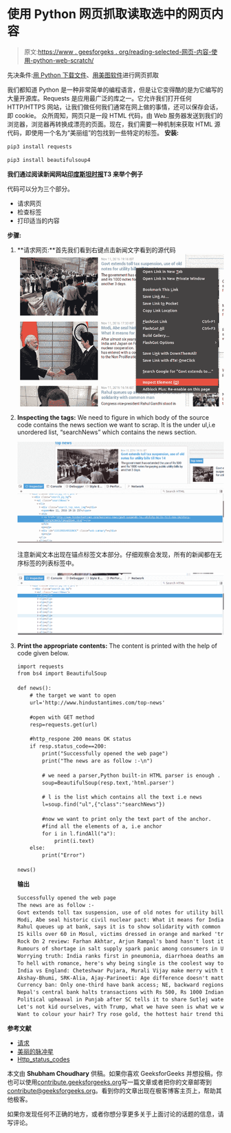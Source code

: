 # 使用 Python 网页抓取读取选中的网页内容

> 原文:[https://www . geesforgeks . org/reading-selected-网页-内容-使用-python-web-scratch/](https://www.geeksforgeeks.org/reading-selected-webpage-content-using-python-web-scraping/)

先决条件:[用 Python 下载文件](https://www.geeksforgeeks.org/downloading-files-web-using-python/)、[用美图软件](https://www.geeksforgeeks.org/implementing-web-scraping-python-beautiful-soup/)进行网页抓取

我们都知道 Python 是一种非常简单的编程语言，但是让它变得酷的是为它编写的大量开源库。Requests 是应用最广泛的库之一。它允许我们打开任何 HTTP/HTTPS 网站，让我们做任何我们通常在网上做的事情，还可以保存会话，即 cookie。
众所周知，网页只是一段 HTML 代码，由 Web 服务器发送到我们的浏览器，浏览器再转换成漂亮的页面。现在，我们需要一种机制来获取 HTML 源代码，即使用一个名为“美丽组”的包找到一些特定的标签。
**安装:**

```html
pip3 install requests

```

```html
pip3 install beautifulsoup4

```

**我们通过阅读新闻网站[印度斯坦时报](http://www.hindustantimes.com/top-news)T3 来举个例子**

代码可以分为三个部分。

*   请求网页
*   检查标签
*   打印适当的内容

**步骤:**

1.  **请求网页:**首先我们看到右键点击新闻文字看到的源代码 [![1](img/2243b2006b4e5b3717cb4059857df3b6.png)](https://media.geeksforgeeks.org/wp-content/uploads/124.png)
2.  **Inspecting the tags:** We need to figure in which body of the source code contains the news section we want to scrap. It is the under ul,i.e unordered list, “searchNews” which contains the news section.

    [![2](img/f91222a84f49f29bd8cdc7b6742d18c9.png)](https://media.geeksforgeeks.org/wp-content/uploads/219.png)

    注意新闻文本出现在锚点标签文本部分。仔细观察会发现，所有的新闻都在无序标签的列表标签中。

    [![3](img/e86336680702f1025c556aff8baa2440.png)](https://media.geeksforgeeks.org/wp-content/uploads/314.png)

3.  **Print the appropriate contents:** The content is printed with the help of code given below.

    ```html
    import requests
    from bs4 import BeautifulSoup

    def news():
        # the target we want to open    
        url='http://www.hindustantimes.com/top-news'

        #open with GET method
        resp=requests.get(url)

        #http_respone 200 means OK status
        if resp.status_code==200:
            print("Successfully opened the web page")
            print("The news are as follow :-\n")

            # we need a parser,Python built-in HTML parser is enough .
            soup=BeautifulSoup(resp.text,'html.parser')    

            # l is the list which contains all the text i.e news 
            l=soup.find("ul",{"class":"searchNews"})

            #now we want to print only the text part of the anchor.
            #find all the elements of a, i.e anchor
            for i in l.findAll("a"):
                print(i.text)
        else:
            print("Error")

    news()
    ```

    **输出**

    ```html
    Successfully opened the web page
    The news are as follow :-
    Govt extends toll tax suspension, use of old notes for utility bills extended till Nov 14
    Modi, Abe seal historic civil nuclear pact: What it means for India
    Rahul queues up at bank, says it is to show solidarity with common man
    IS kills over 60 in Mosul, victims dressed in orange and marked 'traitors'
    Rock On 2 review: Farhan Akhtar, Arjun Rampal's band hasn't lost its magic
    Rumours of shortage in salt supply spark panic among consumers in UP
    Worrying truth: India ranks first in pneumonia, diarrhoea deaths among kids
    To hell with romance, here's why being single is the coolest way to be
    India vs England: Cheteshwar Pujara, Murali Vijay make merry with tons in Rajkot
    Akshay-Bhumi, SRK-Alia, Ajay-Parineeti: Age difference doesn't matter anymore
    Currency ban: Only one-third have bank access; NE, backward regions worst hit
    Nepal's central bank halts transactions with Rs 500, Rs 1000 Indian notes
    Political upheaval in Punjab after SC tells it to share Sutlej water
    Let's not kid ourselves, with Trump, what we have seen is what we will get
    Want to colour your hair? Try rose gold, the hottest hair trend this winter

    ```

**参考文献**

*   [请求](http://docs.python-requests.org/en/master/user/quickstart/)
*   [美丽的脉冲星](https://www.crummy.com/software/BeautifulSoup/bs4/doc/)
*   [Http_status_codes](https://en.wikipedia.org/wiki/List_of_HTTP_status_codes)

本文由 **Shubham Choudhary** 供稿。如果你喜欢 GeeksforGeeks 并想投稿，你也可以使用[contribute.geeksforgeeks.org](http://contribute.geeksforgeeks.org)写一篇文章或者把你的文章邮寄到 contribute@geeksforgeeks.org。看到你的文章出现在极客博客主页上，帮助其他极客。

如果你发现任何不正确的地方，或者你想分享更多关于上面讨论的话题的信息，请写评论。